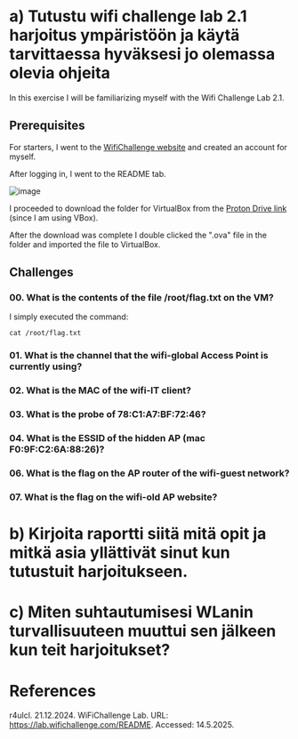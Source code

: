 # a) Tutustu wifi challenge lab 2.1 harjoitus ympäristöön ja käytä tarvittaessa hyväksesi jo olemassa olevia ohjeita

In this exercise I will be familiarizing myself with the Wifi Challenge Lab 2.1. 


## Prerequisites

For starters, I went to the [WifiChallenge website](https://lab.wifichallenge.com/) and created an account for myself.

After logging in, I went to the README tab.

![image](https://github.com/user-attachments/assets/d6b0ab6a-aaa4-44ed-b87a-c970d8001333)

I proceeded to download the folder for VirtualBox from the [Proton Drive link](https://drive.proton.me/urls/Q4WPB23W7R#Qk4nxMH8Q4oQ) (since I am using VBox).

After the download was complete I double clicked the ".ova" file in the folder and imported the file to VirtualBox.



## Challenges
### 00. What is the contents of the file /root/flag.txt on the VM?

I simply executed the command:

    cat /root/flag.txt

### 01. What is the channel that the wifi-global Access Point is currently using?

### 02. What is the MAC of the wifi-IT client?
### 03. What is the probe of 78:C1:A7:BF:72:46?
### 04. What is the ESSID of the hidden AP (mac F0:9F:C2:6A:88:26)?
### 06. What is the flag on the AP router of the wifi-guest network?
### 07. What is the flag on the wifi-old AP website?

# b) Kirjoita raportti siitä mitä opit ja mitkä asia yllättivät sinut kun tutustuit harjoitukseen.



# c) Miten suhtautumisesi WLanin turvallisuuteen muuttui sen jälkeen kun teit harjoitukset?


# References

r4ulcl. 21.12.2024. WiFiChallenge Lab. URL: https://lab.wifichallenge.com/README. Accessed: 14.5.2025.
